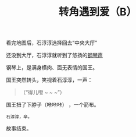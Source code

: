 ﻿---
title: 转角遇到爱（B）
tags: 新建,模板,
renderNumberedHeading: true
grammar_cjkRuby: true
---

看完地图后，石淳淳选择回去“中央大厅”    

还没到大厅，石淳淳就听到了悠扬的[钢琴声](https://ww.lanzous.com/icpf2dc) 

钢琴上，是满身横肉、面无表情的国王。

国王突然转头，笑视着石淳淳，一声：  

> （“得儿噔 ~ ~ ~”）  

国王扭了下脖子（咔咔咔）  ，一个箭布。  

    石淳淳，卒。  

故事结束。
